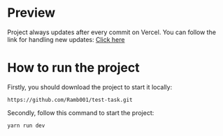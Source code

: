 # Preview

Project always updates after every commit on Vercel. You can follow the link for handling new updates:
[Click here](https://test-task-ramb001.vercel.app/)

# How to run the project

Firstly, you should download the project to start it locally:

```
https://github.com/Ramb001/test-task.git
```

Secondly, follow this command to start the project:

```
yarn run dev
```
